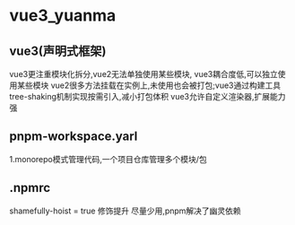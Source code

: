 # vue3_yuanma

## vue3(声明式框架)
vue3更注重模块化拆分,vue2无法单独使用某些模块,
vue3耦合度低,可以独立使用某些模块
vue2很多方法挂载在实例上,未使用也会被打包;vue3通过构建工具tree-shaking机制实现按需引入,减小打包体积
vue3允许自定义渲染器,扩展能力强

## pnpm-workspace.yarl
1.monorepo模式管理代码,一个项目仓库管理多个模块/包

## .npmrc
shamefully-hoist = true
修饰提升
尽量少用,pnpm解决了幽灵依赖

